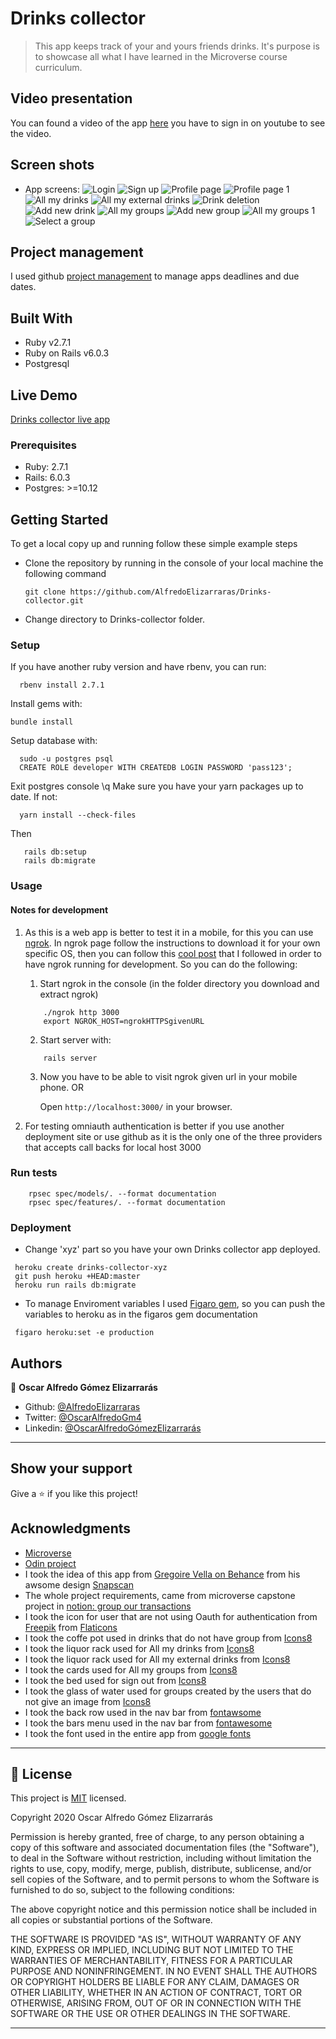 # Drinks collector

> This app keeps track of your and yours friends drinks. It's purpose is to showcase all what I have learned in the Microverse course curriculum.

## Video presentation

You can found a video of the app [here](https://youtu.be/U3tEV4eN9vA) you have to sign in on youtube to see the video.

## Screen shots

- App screens:
![Login](/public/assets/images/login.jpeg?raw=true "Login")
![Sign up](/public/assets/images/sign_up.jpeg?raw=true "Sign up")
![Profile page](/public/assets/images/user_profile.jpeg?raw=true "Profile page")
![Profile page 1](/public/assets/images/user_profile_1.jpeg?raw=true "Profile page 1")
![All my drinks](/public/assets/images/all_my_drinks.jpeg?raw=true "All my drinks")
![All my external drinks](/public/assets/images/all_my_external_drinks.jpeg?raw=true "All my external drinks")
![Drink deletion](/public/assets/images/drink_deletion.jpeg?raw=true "Drink deletion")
![Add new drink](/public/assets/images/add_new_drink.jpeg?raw=true "Add new drink")
![All my groups](/public/assets/images/all_my_groups.jpeg?raw=true "All my groups")
![Add new group](/public/assets/images/add_new_group.jpeg?raw=true "Add new group")
![All my groups 1](/public/assets/images/all_my_groups_1.jpeg?raw=true "All my groups 1")
![Select a group](/public/assets/images/select_a_group.jpeg?raw=true "Select a group")


## Project management
I used github [project management](https://github.com/users/AlfredoElizarraras/projects/3) to manage apps deadlines and due dates.

## Built With

- Ruby v2.7.1
- Ruby on Rails v6.0.3
- Postgresql

## Live Demo

[Drinks collector live app](https://drinks-collector.herokuapp.com)

### Prerequisites

- Ruby: 2.7.1
- Rails: 6.0.3
- Postgres: >=10.12

## Getting Started

To get a local copy up and running follow these simple example steps

- Clone the repository by running in the console of your local machine the following command

  ```
  git clone https://github.com/AlfredoElizarraras/Drinks-collector.git
  ```
- Change directory to Drinks-collector folder.

### Setup

If you have another ruby version and have rbenv, you can run:
```
  rbenv install 2.7.1
```

Install gems with:

```
bundle install
```

Setup database with:

```
  sudo -u postgres psql
  CREATE ROLE developer WITH CREATEDB LOGIN PASSWORD 'pass123';
```
  Exit postgres console \q
  Make sure you have your yarn packages up to date. If not:
```
  yarn install --check-files
```
  Then
```
   rails db:setup
   rails db:migrate
```



### Usage

#### Notes for development
1. As this is a web app is better to test it in a mobile, for this you can use [ngrok](https://ngrok.com/).
In ngrok page follow the instructions to download it for your own specific OS, then you can follow this [cool post](https://dev.to/ianvaughan/ngrok-on-rails-315m) that I followed in order to have ngrok running for development.
So you can do the following:
   1. Start ngrok in the console (in the folder directory you download and extract ngrok)
   ```
       ./ngrok http 3000
       export NGROK_HOST=ngrokHTTPSgivenURL
   ```
   
   2. Start server with:
   
   ```
       rails server
   ```
   3. Now you have to be able to visit ngrok given url in your mobile phone.
      OR

      Open `http://localhost:3000/` in your browser.

2. For testing omniauth authentication is better if you use another deployment site or use github as it is the only one of the three providers that accepts call backs for local host 3000


### Run tests

```
    rpsec spec/models/. --format documentation
    rpsec spec/features/. --format documentation
```

### Deployment

- Change 'xyz' part so you have your own Drinks collector app deployed.
```
 heroku create drinks-collector-xyz
 git push heroku +HEAD:master
 heroku run rails db:migrate
```
- To manage Enviroment variables I used [Figaro gem](https://github.com/laserlemon/figaro), so you can push the variables to heroku as in the figaros gem documentation
```
 figaro heroku:set -e production
```

## Authors

👤 **Oscar Alfredo Gómez Elizarrarás**

- Github: [@AlfredoElizarraras](https://github.com/AlfredoElizarraras)
- Twitter: [@OscarAlfredoGm4](https://twitter.com/OscarAlfredoGm4)
- Linkedin: [@OscarAlfredoGómezElizarrarás](https://mx.linkedin.com/in/oscar-alfredo-gomez-elizarraras)

---

## Show your support

Give a ⭐️ if you like this project!

## Acknowledgments

- [Microverse](https://microverse.org)
- [Odin project](https://www.theodinproject.com/)
- I took the idea of this app from [Gregoire Vella on Behance](https://www.behance.net/gregoirevella) from his awsome design [Snapscan](https://www.behance.net/gallery/19759151/Snapscan-iOs-design-and-branding?tracking_source=)
- The whole project requirements, came from microverse capstone project in [notion: group our transactions](https://www.notion.so/Group-our-transactions-ccea2b6642664540a70de9f30bdff4ce)
- I took the icon for user that are not using Oauth for authentication from [Freepik](https://www.freepik.es/) from [Flaticons](www.flaticon.com)
- I took the coffe pot used in drinks that do not have group from [Icons8](https://icons8.com/icon/7MUjnaAzwfnb/olla-llena-de-café)
- I took the liquor rack used for All my drinks from [Icons8](https://icons8.com/icon/88540/estante-de-licor)
- I took the liquor rack used for All my external drinks from [Icons8](https://icons8.com/icon/81813/estante-de-licor)
- I took the cards used for All my groups from [Icons8](https://icons8.com/icon/8U_3maW-Xaqf/etiquetas)
- I took the bed used for sign out from [Icons8](https://icons8.com/icon/10786/sufrir-insomnio)
- I took the glass of water used for groups created by the users that do not give an image from [Icons8](https://icons8.com/icon/97320/agua-con-gas)
- I took the back row used in the nav bar from [fontawsome](https://fontawesome.com/icons/arrow-left?style=solid)
- I took the bars menu used in the nav bar from [fontawesome](https://fontawesome.com/icons/bars?style=solid)
- I took the font used in the entire app from [google fonts](https://fonts.google.com/specimen/Ibarra+Real+Nova?query=Nova)

---

## 📝 License

This project is [MIT](https://github.com/AlfredoElizarraras/Drinks-collector/blob/master/LICENSE) licensed.

Copyright 2020 Oscar Alfredo Gómez Elizarrarás

Permission is hereby granted, free of charge, to any person obtaining a copy of this software and associated documentation files (the "Software"), to deal in the Software without restriction, including without limitation the rights to use, copy, modify, merge, publish, distribute, sublicense, and/or sell copies of the Software, and to permit persons to whom the Software is furnished to do so, subject to the following conditions:

The above copyright notice and this permission notice shall be included in all copies or substantial portions of the Software.

THE SOFTWARE IS PROVIDED "AS IS", WITHOUT WARRANTY OF ANY KIND, EXPRESS OR IMPLIED, INCLUDING BUT NOT LIMITED TO THE WARRANTIES OF MERCHANTABILITY, FITNESS FOR A PARTICULAR PURPOSE AND NONINFRINGEMENT. IN NO EVENT SHALL THE AUTHORS OR COPYRIGHT HOLDERS BE LIABLE FOR ANY CLAIM, DAMAGES OR OTHER LIABILITY, WHETHER IN AN ACTION OF CONTRACT, TORT OR OTHERWISE, ARISING FROM, OUT OF OR IN CONNECTION WITH THE SOFTWARE OR THE USE OR OTHER DEALINGS IN THE SOFTWARE.

---
